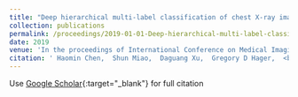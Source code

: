 ```yaml
---
title: "Deep hierarchical multi-label classification of chest X-ray images"
collection: publications
permalink: /proceedings/2019-01-01-Deep-hierarchical-multi-label-classification-of-chest-X-ray-images
date: 2019
venue: 'In the proceedings of International Conference on Medical Imaging with Deep Learning'
citation: ' Haomin Chen,  Shun Miao,  Daguang Xu,  Gregory D Hager,  <b>Adam P Harrison</b>, &quot;Deep hierarchical multi-label classification of chest X-ray images.&quot; In the proceedings of International Conference on Medical Imaging with Deep Learning, 2019.'
---
```

Use [Google Scholar](https://scholar.google.com/scholar?q=Deep+hierarchical+multi+label+classification+of+chest+X+ray+images){:target="_blank"} for full citation